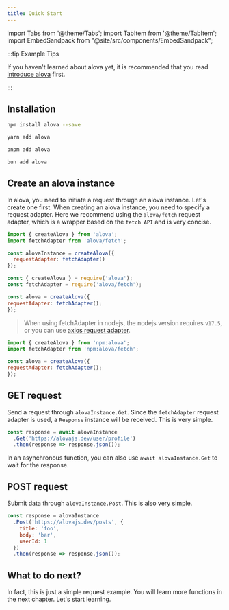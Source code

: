 ```yaml
---
title: Quick Start
---
```


import Tabs from '@theme/Tabs';
import TabItem from '@theme/TabItem';
import EmbedSandpack from "@site/src/components/EmbedSandpack";

:::tip Example Tips

If you haven't learned about alova yet, it is recommended that you read [introduce alova](/tutorial/getting-started/introduce) first.

:::

## Installation

<Tabs>
<TabItem value="1" label="npm">

```bash
npm install alova --save
```

</TabItem>
<TabItem value="2" label="yarn">

```bash
yarn add alova
```

</TabItem>
<TabItem value="3" label="pnpm">

```bash
pnpm add alova
```

</TabItem>
<TabItem value="4" label="bun">

```bash
bun add alova
```

</TabItem>
</Tabs>

## Create an alova instance

In alova, you need to initiate a request through an alova instance. Let's create one first. When creating an alova instance, you need to specify a request adapter. Here we recommend using the `alova/fetch` request adapter, which is a wrapper based on the `fetch API` and is very concise.

<Tabs>
<TabItem value="1" label="esModule">

```javascript
import { createAlova } from 'alova';
import fetchAdapter from 'alova/fetch';

const alovaInstance = createAlova({
  requestAdapter: fetchAdapter()
});
```

</TabItem>
<TabItem value="2" label="commonJS">

```javascript
const { createAlova } = require('alova');
const fetchAdapter = require('alova/fetch');

const alova = createAlova({
requestAdapter: fetchAdapter();
});
```

> When using fetchAdapter in nodejs, the nodejs version requires `v17.5`, or you can use [axios request adapter](/resource/request-adapter/axios/).

</TabItem>
<TabItem value="3" label="deno">

```javascript
import { createAlova } from 'npm:alova';
import fetchAdapter from 'npm:alova/fetch';

const alova = createAlova({
requestAdapter: fetchAdapter();
});
```

</TabItem>
</Tabs>

## GET request

Send a request through `alovaInstance.Get`. Since the `fetchAdapter` request adapter is used, a `Response` instance will be received. This is very simple.

```js
const response = await alovaInstance
  .Get('https://alovajs.dev/user/profile')
  .then(response => response.json());
```

In an asynchronous function, you can also use `await alovaInstance.Get` to wait for the response.

## POST request

Submit data through `alovaInstance.Post`. This is also very simple.

```js
const response = alovaInstance
  .Post('https://alovajs.dev/posts', {
    title: 'foo',
    body: 'bar',
    userId: 1
  })
  .then(response => response.json());
```

## What to do next?

In fact, this is just a simple request example. You will learn more functions in the next chapter. Let's start learning.
